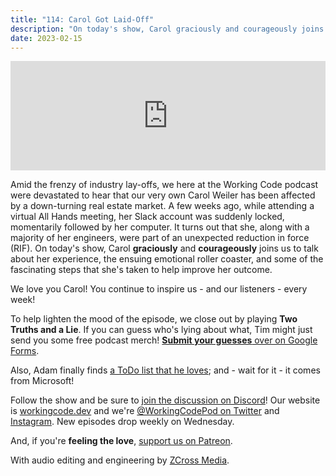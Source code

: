 ```yaml
---
title: "114: Carol Got Laid-Off"
description: "On today's show, Carol graciously and courageously joins us to talk about her experience, the ensuing emotional roller coaster, and some of the fascinating steps that she's taken to help improve her outcome."
date: 2023-02-15
---
```


<iframe allow="autoplay *; encrypted-media *; fullscreen *; clipboard-write" frameborder="0" height="175" style="width:100%;max-width:900px;overflow:hidden;background:transparent;" sandbox="allow-forms allow-popups allow-same-origin allow-scripts allow-storage-access-by-user-activation allow-top-navigation-by-user-activation" src="https://embed.podcasts.apple.com/us/podcast/114-carol-got-laid-off/id1544142288?i=1000599734148"></iframe>

Amid the frenzy of industry lay-offs, we here at the Working Code podcast were devastated to hear that our very own Carol Weiler has been affected by a down-turning real estate market. A few weeks ago, while attending a virtual All Hands meeting, her Slack account was suddenly locked, momentarily followed by her computer. It turns out that she, along with a majority of her engineers, were part of an unexpected reduction in force (RIF). On today's show, Carol **graciously** and **courageously** joins us to talk about her experience, the ensuing emotional roller coaster, and some of the fascinating steps that she's taken to help improve her outcome.

We love you Carol! You continue to inspire us - and our listeners - every week!

To help lighten the mood of the episode, we close out by playing **Two Truths and a Lie**. If you can guess who's lying about what, Tim might just send you some free podcast merch! [**Submit your guesses** over on Google Forms][two-truths-form].

Also, Adam finally finds [a ToDo list that he loves][todo-list]; and - wait for it - it comes from Microsoft!

Follow the show and be sure to [join the discussion on Discord][working-code-discord]! Our website is [workingcode.dev][working-code] and we're [@WorkingCodePod on Twitter][working-code-twitter] and [Instagram][working-code-instagram]. New episodes drop weekly on Wednesday.

And, if you're **feeling the love**, [support us on Patreon][working-code-patreon].

[todo-list]: https://www.microsoft.com/en-us/microsoft-365/microsoft-to-do-list-app
[two-truths-form]: https://forms.gle/YLKNEPnp5wYEufCN8
[working-code]: https://workingcode.dev/
[working-code-discord]: https://workingcode.dev/discord/
[working-code-instagram]: https://www.instagram.com/workingcodepod/
[working-code-patreon]: https://www.patreon.com/workingcodepod
[working-code-twitter]: https://twitter.com/WorkingCodePod

With audio editing and engineering by [ZCross Media](https://www.zcross.media/).
